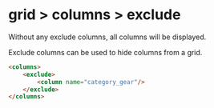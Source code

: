 # grid > columns > exclude

Without any exclude columns, all columns will be displayed.

Exclude columns can be used to hide columns from a grid.

```html
<columns>
    <exclude>
        <column name="category_gear"/>
    </exclude>
</columns>
```

